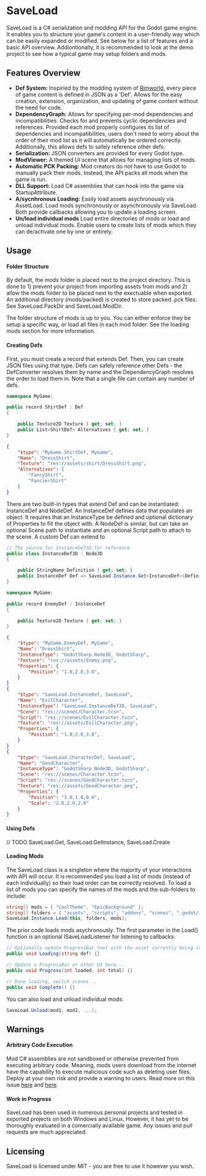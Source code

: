 # SaveLoad

SaveLoad is a C# serialization and modding API for the Godot game engine. It enables you to structure your game's content in a user-friendly way which can be easily expanded or modified. See below for a list of features and a basic API overview. Addiontionally, it is recommended to look at the demo project to see how a typical game may setup folders and mods.

## Features Overview

- **Def System:** Inspiried by the modding system of [Rimworld](https://rimworldgame.com/), every piece of game content is defined in JSON as a 'Def'. Allows for the easy creation, extension, organization, and updating of game content without the need for code.
- **DependencyGraph:** Allows for specifying per-mod dependencies and incompatibilities. Checks for and prevents cyclic dependencies and references. Provided each mod properly configures its list of dependencies and incompatibilities, users don't need to worry about the order of their mod list as it will automatically be ordered correctly. Additionally, this allows defs to safely reference other defs.
- **Serialization:** JSON converters are provided for every Godot type.
- **ModViewer:** A themed UI scene that allows for managing lists of mods.
- **Automatic PCK Packing:** Mod creators do not have to use Godot to manually pack their mods. Instead, the API packs all mods when the game is run.
- **DLL Support:** Load C# assemblies that can hook into the game via StartupAttribute.
- **A/sycnhronous Loading:** Easily load assets asychronously via AssetLoad. Load mods synchronously or asynchronously via SaveLoad. Both provide callbacks allowing you to update a loading screen.
- **Un/load individual mods** Load entire directories of mods or load and unload individual mods. Enable users to create lists of mods which they can de/activate one by one or entirely.

## Usage

#### Folder Structure

By default, the mods folder is placed next to the project directory. This is done to 1) prevent your project from importing assets from mods and 2) allow the mods folder to be placed next to the exectuable when exported. An additional directory (mods/packed) is created to store packed .pck files. See SaveLoad.PackDir and SaveLoad.ModDir.

The folder structure of mods is up to you. You can either enforce they be setup a specific way, or load all files in each mod folder. See the loading mods section for more information.

#### Creating Defs

First, you must create a record that extends Def. Then, you can create JSON files using that type. Defs can safely reference other Defs - the DefConverter resolves them by name and the DependencyGraph resolves the order to load them in. Note that a single file can contain any number of defs.
```C#
namespace MyGame;

public record ShirtDef : Def
{

    public Texture2D Texture { get; set; }
    public List<ShirtDef> Alternatives { get; set; } 
}
```
```JSON
{
    "$type": "MyGame.ShirtDef, MyGame",
    "Name": "DressShirt",
    "Texture": "res://assets/shirt/DressShirt.png",
    "Alternatives": [
        "FancyShirt",
        "FancierShirt"
    ]
}
```

There are two built-in types that extend Def and can be instantiated: InstanceDef and NodeDef. An InstanceDef defines data that populates an object. It requires that an InstanceType be defined and optional dictionary of Properties to fill the object with. A NodeDef is similar, but can take an optional Scene path to instantiate and an optional Script path to attach to the scene. A custom Def can extend to 
```C#
// The source for InstanceDef3D for reference
public class InstanceDef3D : Node3D
{

    public StringName Definition { get; set; }
	public InstanceDef Def => SaveLoad.Instance.Get<InstanceDef>(Definition);
}
```

```C#
namespace MyGame;

public record EnemyDef : InstanceDef
{

    public Texture2D Texture { get; set; }
}
```
```JSON
{
    "$type": "MyGame.EnemyDef, MyGame",
    "Name": "DressShirt",
    "InstanceType": "GodotSharp.Node3D, GodotSharp",
    "Texture": "res://assets/Enemy.png",
    "Properties": {
        "Position": "1.0,2.0,3.0",
    }
}
{
    "$type": "SaveLoad.InstanceDef, SaveLoad",
    "Name": "EvilCharacter",
    "InstanceType": "SaveLoad.InstanceDef3D, SaveLoad",
    "Scene": "res://scenes/Character.tcsn",
    "Script": "res://scenes/EvilCharacter.tscn",
    "Texture": "res://assets/EvilCharacter.png",
    "Properties": {
        "Position": "1.0,2.0,3.0",
    }
}
{
    "$type": "SaveLoad.CharacterDef, SaveLoad",
    "Name": "GoodCharacter",
    "InstanceType": "GodotSharp.Node3D, GodotSharp",
    "Scene": "res://scenes/Character.tcsn",
    "Script": "res://scenes/GoodCharacter.tscn",
    "Texture": "res://assets/GoodCharacter.png",
    "Properties": {
        "Position": "3.0,1.0,0.0",
        "Scale": "2.0,2.0,2.0"
    }
}
```

#### Using Defs

// TODO SaveLoad.Get, SaveLoad.GetInstance, SaveLoad.Create

#### Loading Mods
The SaveLoad class is a singleton where the majority of your interactions with API will occur. It is recommended you load a list of mods (instead of each individually) so their load order can be correctly resolved. To load a list of mods you can specify the names of the mods and the sub-folders to include:
```C#
string[] mods = { "CoolTheme", "EpicBackground" };
string[] folders = { "assets", "scripts", "addons", "scenes", ".godot/imported" };
SaveLoad.Instance.Load(this, folders, mods);
```

The prior code loads mods asychronously. The first parameter in the Load() function is an optional ISaveLoadListener for listening to callbacks:
```C#
// Optionally update ProgressBar text with the asset currently being loaded...
public void Loading(string def) {}    

// Update a ProgressBar or other UI here...
public void Progress(int loaded, int total) {}

// Done loading, switch scenes...
public void Complete() {}
```

You can also load and unload individual mods:
```C#
SaveLoad.Unload(mod1, mod2, ...);
```

## Warnings

#### Arbitrary Code Execution
Mod C# assemblies are not sandboxed or otherwise prevented from executing arbitrary code. Meaning, mods users download from the internet have the capability to execute malicious code such as deleting user files. Deploy at your own risk and provide a warning to users. Read more on this issue [here](https://github.com/godotengine/godot/issues/7753) and [here](https://github.com/godotengine/godot-proposals/issues/5010).

#### Work in Progress
SaveLoad has been used in numerous personal projects and tested in exported projects on both Windows and Linux. However, it has yet to be thoroughly evaluated in a comercially available game. Any issues and pull requests are much appreciated.

## Licensing
SaveLoad is licensed under MIT - you are free to use it however you wish.
